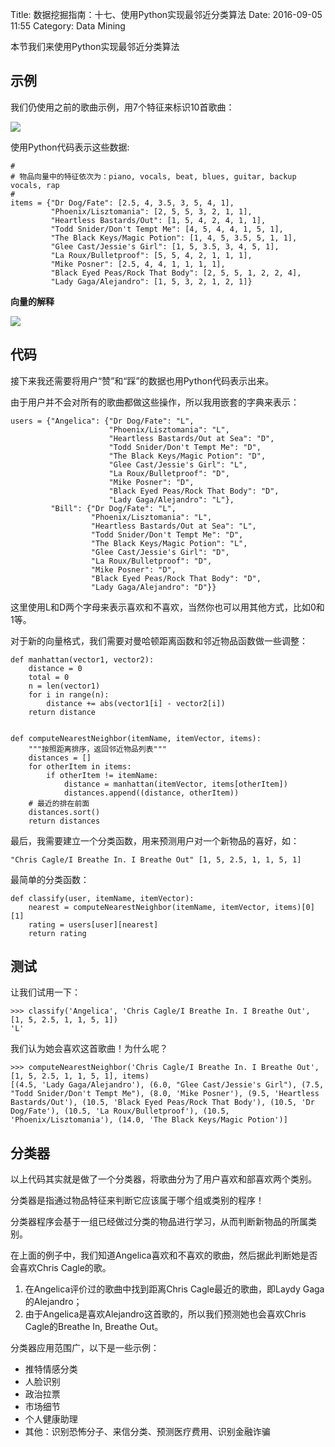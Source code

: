 Title: 数据挖掘指南：十七、使用Python实现最邻近分类算法
Date: 2016-09-05 11:55
Category: Data Mining


本节我们来使用Python实现最邻近分类算法

## 示例

我们仍使用之前的歌曲示例，用7个特征来标识10首歌曲：

![](http://i2.buimg.com/1949/e70fc6d977c27a98.png)


使用Python代码表示这些数据:
    
    #
    # 物品向量中的特征依次为：piano, vocals, beat, blues, guitar, backup vocals, rap
    #
    items = {"Dr Dog/Fate": [2.5, 4, 3.5, 3, 5, 4, 1],
             "Phoenix/Lisztomania": [2, 5, 5, 3, 2, 1, 1],
             "Heartless Bastards/Out": [1, 5, 4, 2, 4, 1, 1],
             "Todd Snider/Don't Tempt Me": [4, 5, 4, 4, 1, 5, 1],
             "The Black Keys/Magic Potion": [1, 4, 5, 3.5, 5, 1, 1],
             "Glee Cast/Jessie's Girl": [1, 5, 3.5, 3, 4, 5, 1],
             "La Roux/Bulletproof": [5, 5, 4, 2, 1, 1, 1],
             "Mike Posner": [2.5, 4, 4, 1, 1, 1, 1],
             "Black Eyed Peas/Rock That Body": [2, 5, 5, 1, 2, 2, 4],
             "Lady Gaga/Alejandro": [1, 5, 3, 2, 1, 2, 1]}
    
    
**向量的解释**

![](http://i1.piimg.com/1949/65d38c3de485fa70.png)


## 代码

接下来我还需要将用户“赞”和“踩”的数据也用Python代码表示出来。

由于用户并不会对所有的歌曲都做这些操作，所以我用嵌套的字典来表示：

    
    users = {"Angelica": {"Dr Dog/Fate": "L",
                          "Phoenix/Lisztomania": "L",
                          "Heartless Bastards/Out at Sea": "D",
                          "Todd Snider/Don't Tempt Me": "D",
                          "The Black Keys/Magic Potion": "D",
                          "Glee Cast/Jessie's Girl": "L",
                          "La Roux/Bulletproof": "D",
                          "Mike Posner": "D",
                          "Black Eyed Peas/Rock That Body": "D",
                          "Lady Gaga/Alejandro": "L"},
             "Bill": {"Dr Dog/Fate": "L",
                      "Phoenix/Lisztomania": "L",
                      "Heartless Bastards/Out at Sea": "L",
                      "Todd Snider/Don't Tempt Me": "D",
                      "The Black Keys/Magic Potion": "L",
                      "Glee Cast/Jessie's Girl": "D",
                      "La Roux/Bulletproof": "D",
                      "Mike Posner": "D",
                      "Black Eyed Peas/Rock That Body": "D",
                      "Lady Gaga/Alejandro": "D"}}
                      
这里使用L和D两个字母来表示喜欢和不喜欢，当然你也可以用其他方式，比如0和1等。

对于新的向量格式，我们需要对曼哈顿距离函数和邻近物品函数做一些调整：
    
    def manhattan(vector1, vector2):
        distance = 0
        total = 0
        n = len(vector1)
        for i in range(n):
            distance += abs(vector1[i] - vector2[i])
        return distance
    
    
    def computeNearestNeighbor(itemName, itemVector, items):
        """按照距离排序，返回邻近物品列表"""
        distances = []
        for otherItem in items:
            if otherItem != itemName:
                distance = manhattan(itemVector, items[otherItem])
                distances.append((distance, otherItem))
        # 最近的排在前面
        distances.sort()
        return distances
        
最后，我需要建立一个分类函数，用来预测用户对一个新物品的喜好，如：

    "Chris Cagle/I Breathe In. I Breathe Out" [1, 5, 2.5, 1, 1, 5, 1]
    
    
最简单的分类函数：

    def classify(user, itemName, itemVector):
        nearest = computeNearestNeighbor(itemName, itemVector, items)[0][1]
        rating = users[user][nearest]
        return rating

  
## 测试

让我们试用一下：

    >>> classify('Angelica', 'Chris Cagle/I Breathe In. I Breathe Out', [1, 5, 2.5, 1, 1, 5, 1])
    'L'


我们认为她会喜欢这首歌曲！为什么呢？

    >>> computeNearestNeighbor('Chris Cagle/I Breathe In. I Breathe Out', [1, 5, 2.5, 1, 1, 5, 1], items)
    [(4.5, 'Lady Gaga/Alejandro'), (6.0, "Glee Cast/Jessie's Girl"), (7.5, "Todd Snider/Don't Tempt Me"), (8.0, 'Mike Posner'), (9.5, 'Heartless Bastards/Out'), (10.5, 'Black Eyed Peas/Rock That Body'), (10.5, 'Dr Dog/Fate'), (10.5, 'La Roux/Bulletproof'), (10.5, 'Phoenix/Lisztomania'), (14.0, 'The Black Keys/Magic Potion')]
    
## 分类器

以上代码其实就是做了一个分类器，将歌曲分为了用户喜欢和部喜欢两个类别。

分类器是指通过物品特征来判断它应该属于哪个组或类别的程序！

分类器程序会基于一组已经做过分类的物品进行学习，从而判断新物品的所属类别。

在上面的例子中，我们知道Angelica喜欢和不喜欢的歌曲，然后据此判断她是否会喜欢Chris Cagle的歌。

1. 在Angelica评价过的歌曲中找到距离Chris Cagle最近的歌曲，即Laydy Gaga的Alejandro；
2. 由于Angelica是喜欢Alejandro这首歌的，所以我们预测她也会喜欢Chris Cagle的Breathe In, Breathe Out。

分类器应用范围广，以下是一些示例：

* 推特情感分类
* 人脸识别
* 政治拉票
* 市场细节
* 个人健康助理
* 其他：识别恐怖分子、来信分类、预测医疗费用、识别金融诈骗